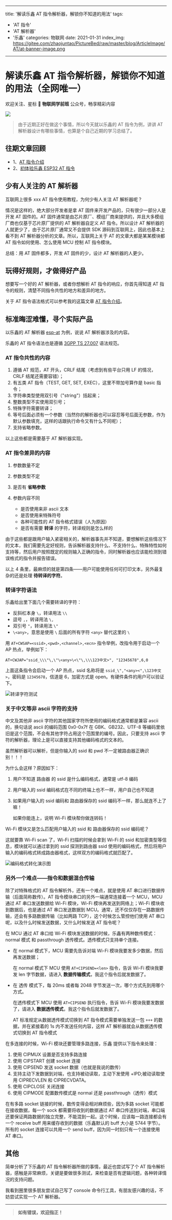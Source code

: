 
---
title: '解读乐鑫 AT 指令解析器，解锁你不知道的用法'
tags:
  - 'AT 指令'
  - 'AT 解析器'
  - '乐鑫'
categories: 物联网
date: 2021-01-31
index_img: https://gitee.com/zhaojuntao/PictureBed/raw/master/blog/ArticleImage/AT/at-banner-image.png
---


# 解读乐鑫 AT 指令解析器，解锁你不知道的用法（全网唯一）

欢迎关注、星标 🌟 **物联网学前班** 公众号，畅享精彩内容

![](https://gitee.com/zhaojuntao/PictureBed/raw/master/logo/WeChat/ErWeiMaSouYiSouBaiSe.png)

> 由于近期正好在做这个事情，所以今天就以乐鑫的 AT 指令为例，讲讲 AT 解析器设计有哪些事情，也算是个自己近期的学习总结了。

## 往期文章回顾

- 1、[AT 指令介绍](https://mp.weixin.qq.com/s/nd4NzSVX_7dhQ-gkJlVfiQ)
- 2、[初体验乐鑫 ESP32 AT 指令](https://mp.weixin.qq.com/s/yfQbjSo80oD16mIXpeBlsg)

## 少有人关注的 AT 解析器

互联网上很多 xxx AT 指令使用教程，为何少有人关注 AT 解析器呢？

情况是这样的，绝大部分开发者是拿 AT 固件来开发产品的，只有很少一部分人是开发 AT 固件的。AT 固件通常是由芯片原厂、模组厂商来提供的，并且大多模组厂商也仅基于芯片原厂提供的 AT 解析器自定义 AT 指令。所以设计 AT 解析器的人就更少了，由于芯片原厂通常又不会提供 SDK 源码到互联网上，因此也基本上看不到 AT 解析器分析的文章。所以，互联网上关于 AT 的文章大都是某某模块都 AT 指令如何使用、怎么使用 MCU 控制 AT 指令模块。

总结：用 AT 固件都多，开发 AT 固件的少，设计 AT 解析器的人更少。

## 玩得好规则，才做得好产品

想要写一个好的 AT 解析器，或者你想解析 AT 指令的响应，你首先得知道 AT 指令的规则，清楚不同指令共性的地方和差异的地方。

关于 AT 指令语法格式可以参考我的这篇文章 [AT 指令介绍](https://mp.weixin.qq.com/s/nd4NzSVX_7dhQ-gkJlVfiQ)。

## 标准晦涩难懂，寻个实际产品

以乐鑫的 AT 解析器 [esp-at](https://github.com/espressif/esp-at) 为例，说说 AT 解析器涉及的内容。

乐鑫的 AT 指令语法也是遵循 [3GPP TS 27.007](http://www.arib.or.jp/english/html/overview/doc/STD-T63v9_30/5_Appendix/Rel10/27/27007-a70.pdf) 语法规范。

### AT 指令共性的内容

1. 遵循 AT 规范，AT 开头，CRLF 结尾（考虑到有些平台只用 LF 的情况，CRLF 结尾还需要容错）；
2. 有五类 AT 指令（TEST, GET, SET, EXEC），这里不带加号算作是 basic 指令；
3. 字符串类型使用双引号（"string"）括起来；
4. 整数类型不实使用双引号；
5. 特殊字符需要转译；
6. 等号后面必须有一个参数（当然你的解析器也可以容忍等号后面无参数，作为默认参数填充，这样的话跟执行命令又有什么不同呢）；
7. 支持省略参数。

以上这些都是需要基于 AT 解析器实现。

### AT 指令差异的内容

1. 参数数量不定
2. 参数类型不定
3. 是否有 **省略参数**
4. 参数内容不同

    - 是否使用来非 ascii 文本
    - 是否使用来特殊符号
    - 各种可能性的 AT 指令格式错误（人为原因）
    - 是否有需要 **转译** 的字符，转译规则是怎么样的
    
由于这些都是跟用户输入紧密相关的，解析器事先并不知道，要想解析这些情况下的文本，我们需要先定好规则，告诉解析器支持什么、不支持什么、特殊特性如何支持等，然后用户按照既定的规则输入正确的指令，同时解析器也应该能检测到错误格式的指令并报告错误。

以上 4 条里，最麻烦的就是第四条——用户可能使用任何可打印文本，另外最复杂的还是处理 **待转译的字符**。

### 转译字符语法

乐鑫给出里下面几个需要转译的字符：

- 反斜杠本身 `\`，转译用法 `\\`
- 逗号 `,`，转译用法 `\,`
- 双引号 `"`，转译用法 `\"`
- `\<any>`，意思是使用 `\` 后面的所有字符 `<any>` 替代这里的 `\`

用 `AT+CWSAP=<ssid>,<pwd>,<channel>,<ecn>` 指令举例，改指令用于启动一个 AP 热点，举例如下：

```
AT+CWJAP="ssid_\\\"\,\"\<any>\<\"\,\\\123中文>", "12345678",6,0
```

上面这条指令会启动一个 AP 热点，ssid 名称将是 `ssid_\","<any><",\123中文>`，密码是 `12345678`，信道是 6，加密方式是 open。有硬件条件的用户可以验证下。

![转译字符测试](https://gitee.com/zhaojuntao/PictureBed/raw/master/blog/ArticleImage/AT/WX20210131-145705_ssid.png)

### 关于中文等非 ascii 字符的支持

中文及其他非 ascii 字符的其他国家字符所使用的编码格式通常都是兼容 ascii 的，换句话说 ascii 的编码范围 0x0-0x7f 在 GBK、GB232、UTF-8 等编码里依旧是这个范围，不会有其他字符占用这个范围里的编号。因此，只要支持 ascii 字符的解析器，理论上是可以直接支持其他编码格式的文本的。

虽然解析器可以解析，但是你输入的 ssid 和 pwd 不一定被路由器正确识别！！！

为什么会这样？原因如下：

1. 用户不知道 路由器 的 ssid 是什么编码格式，通常是 utf-8 编码
2. 用户输入的 ssid 编码格式在不同的终端上也不一样，用户自己也不知道
3. 如果用户输入的 ssid 编码和 路由器保存的 ssid 编码不一样，那么就连不上了嘛！

    如果你能连上，说明 Wi-Fi 模块帮你做连转码！

Wi-Fi 模块又是怎么匹配用户输入的 ssid 和 路由器保存的 ssid 编码呢？

这就要靠 Wi-Fi scan 了，Wi-Fi 扫描的时候会拿到 Wi-Fi 的 ssid 和加密类型等信息，模块就可以通过拿到的 ssid 探测到路由器 ssid 使用的编码格式，然后将用户输入的编码格式转成路由器格式，这样双方的编码格式就匹配了。

![编码格式转化演示图](https://gitee.com/zhaojuntao/PictureBed/raw/master/blog/ArticleImage/AT/Wi-Fi-ssid-encode-format.png)

### 另外一个难点——指令和数据混合传输

除了对特殊格式的 AT 指令解析外，还有一个难点，就是使用 AT 串口进行数据传输（后面简称数传）。AT 指令模块串口的另外一端通常连接着一个 MCU，MCU 通过 AT 串口发送数据给 Wi-Fi 模块，Wi-Fi 模块再发送到网络上；Wi-Fi 模块收到数据后，也是通过 AT 串口发送数据到 MCU。通常，还不仅仅存在一路数据传输，还会有多路数据传输（比如两路 TCP），这个时候怎么管控他们使用 AT 串口呢，以及什么时候发送数据，又什么时候发送 AT 指令呢？

在 MCU 通过 AT 串口给 Wi-Fi 模块发送数据的时候，乐鑫有两种数传模式：normal 模式 和 passthrough 透传模式。透传模式只支持单个连接。

- 在 normal 模式下，MCU 需要先告诉对端 Wi-Fi 模块我要发多少数据，然后再发送数据；

    在 normal 模式下 MCU 使用 `AT+CIPSEND=<len>` 指令，告诉 Wi-Fi 模块我要发 len 字节数据，请进入 **数据传输模式**，我这个指令后就发数据了。

- 在 透传 模式下，每 20ms 或者每 2048 字节发送一次，哪个方式先到用哪个方式。

    在透传模式下 MCU 使用 `AT+CIPSEND` 执行指令，告诉 Wi-Fi 模块我要发数据了，请进入 **数据透传模式**，我这个指令后就发数据了。

    AT 标准规定从数据透传模式切换到 AT 指令模式需要单独发送一包 `+++` 的数据，并在紧接着的 1s 内不发送任何内容，这样 AT 解析器就会从数据透传模式切换到 AT 指令模式

在多连接的时候，Wi-Fi 模块还要管理多路连接，乐鑫 提供以下指令来处理：

1. 使用 CIPMUX 设置是否支持多路连接
2. 使用 CIPSTART 创建 socket 连接
3. 使用 CIPSEND 发送 socket 数据（也就是我说的数传）
4. 支持主动下发数据到对端，也支持被动读取，主动下发使用 +IPD;被动读取使用 CIPRECVLEN 和 CIPRECVDATA。
5. 使用 CIPCLOSE 关闭连接
6. 使用 CIPMODE 配置数传模式是 normal 还是 passthrough（透传）模式

在有多路 socket 链接的时候，数传变得会相对麻烦些，因为多路 socket 可能都在接收数据，每一个 sock 都需要将收到的数据通过 AT 串口传送到对端，串口端还要保证两路数据的独立完整，不能混到一起。这个时候，应该每一路连接都会有一个 receive buff 用来缓存收到的数据（乐鑫默认的 buff 大小是 5744 字节）。所有的 socket 连接可以共用一个 send buff，因为同一时刻只有一个连接使用 AT 串口。

## 其他

简单分析了下乐鑫的 AT 指令解析器所做的事情，最近也尝试写了个 AT 指令解析器，感触是非常麻烦，关键是要做很多测试，来检查是否有逻辑问题，各种转译情况的支持问题。

我看到圈里很多朋友尝试自己写了 console 命令行工具，有朋友感兴趣的话，不妨尝试实现一个 AT 解析器。

---

> **如有错误，欢迎指正！**
